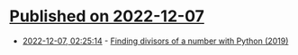 # [Published on 2022-12-07](index.md)

* [2022-12-07, 02:25:14](https://news.ycombinator.com/item?id=33889982) - [Finding divisors of a number with Python (2019)](https://alexwlchan.net/2019/07/finding-divisors-with-python/)
